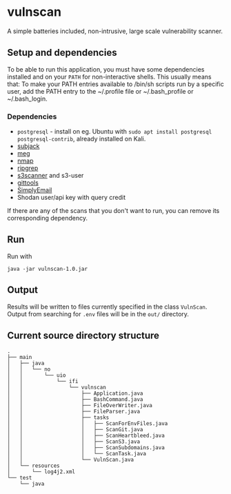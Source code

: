 # vulnscan

A simple batteries included, non-intrusive, large scale vulnerability scanner.

## Setup and dependencies
To be able to run this application, you must have some dependencies installed and
on your `PATH` for non-interactive shells.
This usually means that: To make your PATH entries available to /bin/sh scripts run by a specific user,
add the PATH entry to the ~/.profile file or ~/.bash_profile or ~/.bash_login.

### Dependencies
- `postgresql` - install on eg. Ubuntu with `sudo apt install postgresql postgresql-contrib`, already installed on Kali.
- [subjack](https://github.com/haccer/subjack)
- [meg](https://github.com/tomnomnom/meg)
- [nmap](https://nmap.org/)
- [ripgrep](https://github.com/BurntSushi/ripgrep)
- [s3scanner](https://github.com/sa7mon/S3Scanner) and s3-user
- [gittools](https://github.com/internetwache/GitTools)
- [SimplyEmail](https://simplysecurity.github.io/SimplyEmail/)
- Shodan user/api key with query credit

If there are any of the scans that you don't want to run, you can remove its
corresponding dependency.

## Run
Run with
```console
java -jar vulnscan-1.0.jar
```

## Output
Results will be written to files currently specified in the class `VulnScan`.
Output from searching for `.env` files will be in the `out/` directory.

## Current source directory structure
```
.
├── main
│   ├── java
│   │   └── no
│   │       └── uio
│   │           └── ifi
│   │               └── vulnscan
│   │                   ├── Application.java
│   │                   ├── BashCommand.java
│   │                   ├── FileOverWriter.java
│   │                   ├── FileParser.java
│   │                   ├── tasks
│   │                   │   ├── ScanForEnvFiles.java
│   │                   │   ├── ScanGit.java
│   │                   │   ├── ScanHeartbleed.java
│   │                   │   ├── ScanS3.java
│   │                   │   ├── ScanSubdomains.java
│   │                   │   └── ScanTask.java
│   │                   └── VulnScan.java
│   └── resources
│       └── log4j2.xml
└── test
    └── java
```
